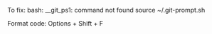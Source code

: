 To fix: bash: __git_ps1: command not found
source ~/.git-prompt.sh

Format code:
Options + Shift + F